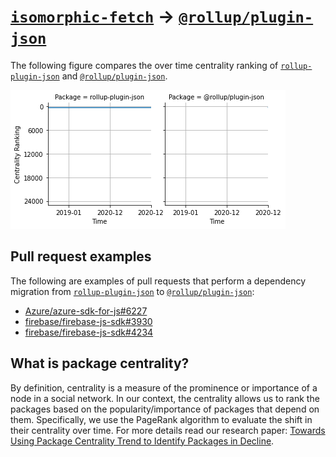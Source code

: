 # [`isomorphic-fetch`](https://www.npmjs.com/package/rollup-plugin-json) -> [`@rollup/plugin-json`](https://www.npmjs.com/package/@rollup/plugin-json)

The following figure compares the over time centrality ranking of [`rollup-plugin-json`](https://www.npmjs.com/package/rollup-plugin-json) and [`@rollup/plugin-json`](https://www.npmjs.com/package/@rollup/plugin-json).

![the centrality of rollup-plugin-json and @rollup/plugin-json](../figs/rollup-plugin-json_@rollup_plugin-json.png)

## Pull request examples

The following are examples of pull requests that perform a dependency migration from [`rollup-plugin-json`](https://www.npmjs.com/package/rollup-plugin-json) to [`@rollup/plugin-json`](https://www.npmjs.com/package/@rollup/plugin-json):

- [Azure/azure-sdk-for-js#6227](https://github.com/Azure/azure-sdk-for-js/pull/6227)
- [firebase/firebase-js-sdk#3930](https://github.com/firebase/firebase-js-sdk/pull/3930)
- [firebase/firebase-js-sdk#4234](https://github.com/firebase/firebase-js-sdk/pull/4234)

## What is package centrality?

By definition, centrality is a measure of the prominence or importance of a node in a social network.
In our context, the centrality allows us to rank the packages based on the popularity/importance of packages that depend on them.
Specifically, we use the PageRank algorithm to evaluate the shift in their centrality over time.
For more details read our research paper: [Towards Using Package Centrality Trend to Identify Packages in Decline](https://arxiv.org/abs/2107.10168).
